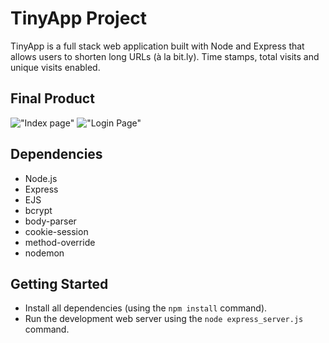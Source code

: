 # TinyApp Project

TinyApp is a full stack web application built with Node and Express that allows users to shorten long URLs (à la bit.ly).
Time stamps, total visits and unique visits enabled.

## Final Product

!["Index page"](https://github.com/hollowic/TinyApp/blob/master/ss/Screen%20Shot%202019-12-12%20at%209.43.06%20AM.png?raw=true)
!["Login Page"](https://github.com/hollowic/TinyApp/blob/master/ss/Screen%20Shot%202019-12-12%20at%209.43.28%20AM.png?raw=true)

## Dependencies

- Node.js
- Express
- EJS
- bcrypt
- body-parser
- cookie-session
- method-override
- nodemon

## Getting Started

- Install all dependencies (using the `npm install` command).
- Run the development web server using the `node express_server.js` command.
